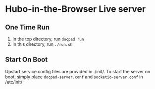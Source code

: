 Hubo-in-the-Browser Live server
===============================

One Time Run
------------

1. In the top directory, run `docpad run`
2. In this directory, run `./run.sh`

Start On Boot
-------------

Upstart service config files are provided in ./init/. To start the server on boot, simply place ```docpad-server.conf``` and ```socketio-server.conf``` in /etc/init/


